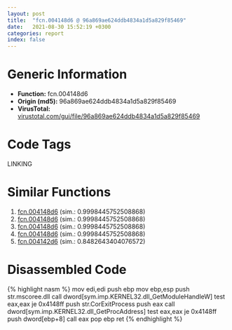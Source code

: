 ```yaml
---
layout: post
title:  "fcn.004148d6 @ 96a869ae624ddb4834a1d5a829f85469"
date:   2021-08-30 15:52:19 +0300
categories: report
index: false
---
```


# Generic Information
- **Function:** fcn.004148d6
- **Origin (md5):** 96a869ae624ddb4834a1d5a829f85469
- **VirusTotal:** [virustotal.com/gui/file/96a869ae624ddb4834a1d5a829f85469][virustotal_ref]

# Code Tags
<span class="tag" id="LINKING">LINKING</span>


# Similar Functions

1. [fcn.004148d6][similar_1_ref] (sim.: 0.9998445752508868)
2. [fcn.004148d6][similar_2_ref] (sim.: 0.9998445752508868)
3. [fcn.004148d6][similar_3_ref] (sim.: 0.9998445752508868)
4. [fcn.004148d6][similar_4_ref] (sim.: 0.9998445752508868)
5. [fcn.004142d6][similar_5_ref] (sim.: 0.8482643404076572)


# Disassembled Code

{% highlight nasm %}
mov edi,edi
push ebp
mov ebp,esp
push str.mscoree.dll
call dword[sym.imp.KERNEL32.dll_GetModuleHandleW]
test eax,eax
je 0x4148ff
push str.CorExitProcess
push eax
call dword[sym.imp.KERNEL32.dll_GetProcAddress]
test eax,eax
je 0x4148ff
push dword[ebp+8]
call eax
pop ebp
ret 
{% endhighlight %}


[similar_1_ref]: /report/fcn.004148d6@bdd97566e720668726279189e068b6a8
[similar_2_ref]: /report/fcn.004148d6@4c537a3700803bd0868438c678e579fa
[similar_3_ref]: /report/fcn.004148d6@505be53c36227b94e2fcc406f247f6e5
[similar_4_ref]: /report/fcn.004148d6@c077742bdc6d4f2c0ca7d0e2a6a94acf
[similar_5_ref]: /report/fcn.004142d6@0b645351d6df77d56852ad106e75fced
[virustotal_ref]: https://www.virustotal.com/gui/file/96a869ae624ddb4834a1d5a829f85469